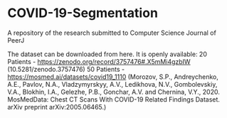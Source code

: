 # COVID-19-Segmentation
A repository of the research submitted to Computer Science Journal of PeerJ

The dataset can be downloaded from here. It is openly available:
20 Patients - https://zenodo.org/record/3757476#.X5mMi4gzbIW (10.5281/zenodo.3757476)
50 Patients - https://mosmed.ai/datasets/covid19_1110 (Morozov, S.P., Andreychenko, A.E., Pavlov, N.A., Vladzymyrskyy, A.V., Ledikhova, N.V., Gombolevskiy, V.A., Blokhin, I.A.,
Gelezhe, P.B., Gonchar, A.V. and Chernina, V.Y., 2020. MosMedData: Chest CT Scans With COVID-19 Related Findings
Dataset. arXiv preprint arXiv:2005.06465.)
